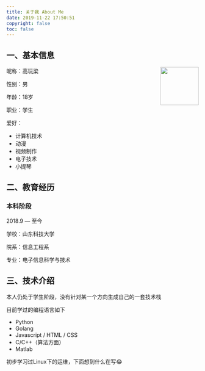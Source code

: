 ```yaml
---
title: 关于我 About Me
date: 2019-11-22 17:50:51
copyright: false
toc: false
---
```

## 一、基本信息
<div>
<img src="https://cdn.jsdelivr.net/gh/gaowanliang/p/logo.png" width = "100" height = "100" div align=right />

昵称：高玩梁

性别：男

年龄：18岁

职业：学生

爱好：
* 计算机技术
* 动漫
* 视频制作
* 电子技术 
* 小提琴 
</div>

## 二、教育经历

### 本科阶段
2018.9 — 至今

学校：山东科技大学

院系：信息工程系

专业：电子信息科学与技术

## 三、技术介绍

本人仍处于学生阶段，没有针对某一个方向生成自己的一套技术栈

目前学过的编程语言如下

* Python
* Golang
* Javascript / HTML / CSS
* C/C++（算法方面）
* Matlab

初步学习过Linux下的运维，下面想到什么在写😂